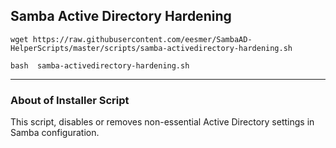 ## Samba Active Directory Hardening


```
wget https://raw.githubusercontent.com/eesmer/SambaAD-HelperScripts/master/scripts/samba-activedirectory-hardening.sh
```
```
bash  samba-activedirectory-hardening.sh
```

---

### About of Installer Script
This script, disables or removes non-essential Active Directory settings in Samba configuration.
